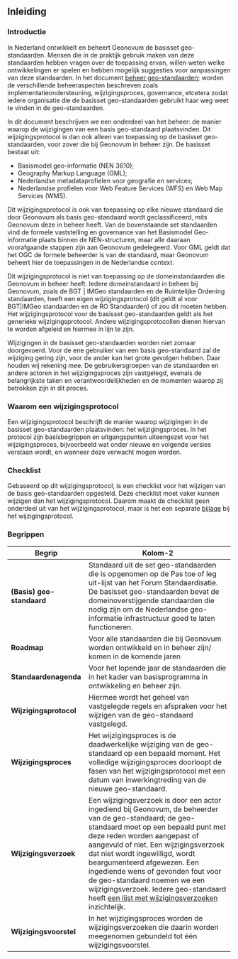 ## Inleiding


### Introductie


In Nederland ontwikkelt en beheert Geonovum de basisset geo-standaarden. Mensen die in de praktijk gebruik maken van deze standaarden hebben vragen over de toepassing ervan, willen weten welke ontwikkelingen er spelen en hebben mogelijk suggesties voor aanpassingen van deze standaarden. In het document [beheer geo-standaarden](https://geonovum.github.io/Geo-standaarden-beheerplan/); worden de verschillende beheeraspecten beschreven zoals implementatieondersteuning, wijzigingsproces, governance, etcetera zodat iedere organisatie die de basisset geo-standaarden gebruikt haar weg weet te vinden in de geo-standaarden.

In dit document beschrijven we een onderdeel van het beheer: de manier waarop de wijzigingen van een basis geo-standaard plaatsvinden. Dit wijzigingsprotocol is dan ook alleen van toepassing op de basisset geo-standaarden, voor zover die bij Geonovum in beheer zijn. De basisset bestaat uit:
-	Basismodel geo-informatie (NEN 3610);
-	Geography Markup Language (GML);
-	Nederlandse metadataprofielen voor geografie en services;
-	Nederlandse profielen voor Web Feature Services (WFS) en Web Map Services (WMS).

Dit wijzigingsprotocol is ook van toepassing op elke nieuwe standaard die door Geonovum als basis geo-standaard wordt geclassificeerd, mits Geonovum deze in beheer heeft. Van de bovenstaande set standaarden vind de formele vaststelling en governance van het Basismodel Geo-informatie plaats binnen de NEN-structuren, maar alle daaraan voorafgaande stappen zijn aan Geonovum gedelegeerd. Voor GML geldt dat het OGC de formele beheerder is van de standaard, maar Geonovum beheert hier de toepassingen in de Nederlandse context.

Dit wijzigingsprotocol is niet van toepassing op de domeinstandaarden die Geonovum in beheer heeft. Iedere domeinstandaard in beheer bij Geonovum, zoals de BGT | IMGeo standaarden en de Ruimtelijke Ordening standaarden, heeft een eigen wijzigingsprotocol (dit geldt al voor BGT|IMGeo standaarden en de RO Standaarden) of zou dit moeten hebben. Het wijzigingsprotocol voor de basisset geo-standaarden geldt als het generieke wijzigingsprotocol. Andere wijzigingsprotocollen dienen hiervan te worden afgeleid en hiermee in lijn te zijn.

Wijzigingen in de basisset geo-standaarden worden niet zomaar doorgevoerd. Voor de ene gebruiker van een basis geo-standaard zal de wijziging gering zijn, voor de ander kan het grote gevolgen hebben. Daar houden wij rekening mee. De gebruikersgroepen van de standaarden en andere actoren in het wijzigingsproces zijn vastgelegd, evenals de belangrijkste taken en verantwoordelijkheden en de momenten waarop zij betrokken zijn in dit proces.

### Waarom een wijzigingsprotocol

Een wijzigingsprotocol beschrijft de manier waarop wijzigingen in de basisset geo-standaarden plaatsvinden: het wijzigingsproces. In het protocol zijn basisbegrippen en uitgangspunten uiteengezet voor het wijzigingsproces, bijvoorbeeld wat onder nieuwe en volgende versies verstaan wordt, en wanneer deze verwacht mogen worden.


### Checklist 

Gebaseerd op dit wijzigingsprotocol, is een checklist voor het wijzigen van de basis geo-standaarden opgesteld. Deze checklist moet vaker kunnen wijzigen dan het wijzigingsprotocol. Daarom maakt de checklist geen onderdeel uit van het wijzigingsprotocol, maar is het een separate [bijlage](#overzicht-status-van-wijzigingsverzoeken) bij het wijzigingsprotocol.

### Begrippen


| Begrip | Kolom-2 | 
|------------|---------|
| **(Basis) geo-standaard** | Standaard uit de set geo-standaarden die is opgenomen op de Pas toe of leg uit-lijst van het Forum Standaardisatie. De basisset geo-standaarden bevat de domeinoverstijgende standaarden die nodig zijn om de Nederlandse geo-informatie infrastructuur goed te laten functioneren.          |
| **Roadmap**  |  Voor alle standaarden die bij Geonovum worden ontwikkeld en in beheer zijn/ komen in de komende jaren       |
| **Standaardenagenda**  | Voor het lopende jaar de standaarden die in het kader van basisprogramma in ontwikkeling en beheer zijn.        |
| **Wijzigingsprotocol**  | Hiermee wordt het geheel van vastgelegde regels en afspraken voor het wijzigen van de geo-standaard vastgelegd.        |
| **Wijzigingsproces**  |  Het wijzigingsproces is de daadwerkelijke wijziging van de geo-standaard op een bepaald moment. Het volledige wijzigingsproces doorloopt de fasen van het wijzigingsprotocol met een datum van inwerkingtreding van de nieuwe geo-standaard.        |
| **Wijzigingsverzoek**  | Een wijzigingsverzoek is door een actor ingediend bij Geonovum, de beheerder van de geo-standaard; de geo-standaard moet op een bepaald punt met deze reden worden aangepast of aangevuld of niet. Een wijzigingsverzoek dat niet wordt ingewilligd, wordt beargumenteerd afgewezen. Een ingediende wens of gevonden fout voor de geo-standaard noemen we een wijzigingsverzoek. Iedere geo-standaard heeft [een lijst met wijzigingsverzoeken](https://geonovum.github.io/Geo-standaarden-beheerplan/#helpdesk) inzichtelijk.         |
| **Wijzigingsvoorstel** | In het wijzigingsproces worden de wijzigingsverzoeken die daarin worden meegenomen gebundeld tot één wijzigingsvoorstel.        |

